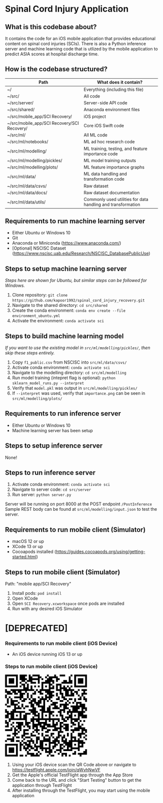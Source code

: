 # Spinal Cord Injury Application

## What is this codebase about?

It contains the code for an iOS mobile application that provides educational content on spinal cord injuries (SCIs). There is also a Python inference server and machine learning code that is utlized by the mobile application to predict ASIA scores at hospital discharge time.

## How is the codebase structured?

|     Path                                           |     What does it   contain?                                           |
|----------------------------------------------------|-----------------------------------------------------------------------|
|     ~/                                             |     Everything (including this file)                                  |
|     ~/src/                                         |     All code                                                          |
|     ~/src/server/                                  |     Server-side API code                                              |
|     ~/src/shared/                                  |     Anaconda environment files                                        |
|     ~/src/mobile_app/SCI Recovery/                 |     iOS project                                                       |
|     ~/src/mobile_app/SCI Recovery/SCI Recovery/    |     Core iOS Swift code                                               |
|     ~/src/ml/                                      |     All ML code                                                       |
|     ~/src/ml/notebooks/                            |     ML ad hoc research code                                           |
|     ~/src/ml/modelling/                            |     ML training, testing, and feature   importance code               |
|     ~/src/ml/modelling/pickles/                    |     ML model training outputs                                         |
|     ~/src/ml/modelling/plots/                      |     ML feature importance graphs                                      |
|     ~/src/ml/data/                                 |     ML data handling and transformation code                          |
|     ~/src/ml/data/csvs/                            |     Raw dataset                                                       |
|     ~/src/ml/data/docs/                            |     Raw dataset documentation                                         |
|     ~/src/ml/data/utils/                           |     Commonly used utilities for data handling   and transformation    |

## Requirements to run machine learning server

- Either Ubuntu or Windows 10
- Git
- Anaconda or Miniconda (https://www.anaconda.com/)
- [Optional] NSCISC Dataset (https://www.nscisc.uab.edu/Research/NSCISC_DatabasePublicUse)

## Steps to setup machine learning server

*Steps here are shown for Ubuntu, but similar steps can be followed for Windows.*

1. Clone repository: `git clone https://github.com/kapoor1992/spinal_cord_injury_recovery.git`
2. Navigate to the shared directory: `cd src/shared`
3. Create the conda environment: `conda env create --file environment_ubuntu.yml` 
4. Activate the environment: `conda activate sci`

## Steps to build machine learning model

*If you want to use the existing model in `src/ml/modelling/pickles/`, then skip these steps entirely.*

1. Copy `f1_public.csv` from NSCISC into `src/ml/data/csvs/`
2. Activate conda environment: `conda activate sci`
3. Navigate to the modelling directory: `cd src/ml/modelling`
4. Run model training (intepret flag is optional): `python sklearn_model_runs.py --interpret`
5. Verify that `model.pkl` was output in `src/ml/modelling/pickles/`
6. If `--interpret` was used, verify that `importance.png` can be seen in `src/ml/modelling/plots/`

## Requirements to run inference server

- Either Ubuntu or Windows 10
- Machine learning server has been setup

## Steps to setup inference server

None!

## Steps to run inference server

1. Activate conda environment: `conda activate sci`
2. Navigate to server code: `cd src/server`
3. Run server: `python server.py`

Server will be running on port 8000 at the POST endpoint `/PostInference`
Sample REST body can be found at `src/ml/modelling/input.json` to test the server.

## Requirements to run mobile client (Simulator)

- macOS 12 or up
- XCode 13 or up
- Cocoapods installed (https://guides.cocoapods.org/using/getting-started.html)

## Steps to run mobile client (Simulator)

Path: "mobile app/SCI Recovery"

1. Install pods: `pod install`
2. Open XCode
3. Open `SCI Recovery.xcworkspace` once pods are installed
4. Run with any desired iOS Simulator

# [DEPRECATED]

### Requirements to run mobile client (iOS Device)
- An iOS device running iOS 13 or up

### Steps to run mobile client (iOS Device)
![QR Code for the Testflight URL](TestflightQR.jpg)
1. Using your iOS device scan the QR Code above or navigate to https://testflight.apple.com/join/qWvhNwVF
2. Get the Apple's official TestFlight app through the App Store
3. Come back to the URL and click "Start Testing" button to get the application through TestFlight
4. After installing through the TestFlight, you may start using the mobile application
